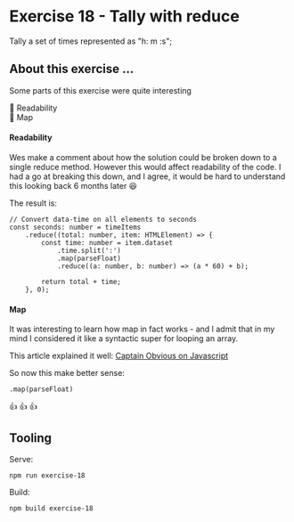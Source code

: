 # Exercise 18 - Tally with reduce

Tally a set of times represented as "h: m :s";

## About this exercise ...

Some parts of this exercise were quite interesting

:book: Readability <br/>
:book: Map

#### Readability

Wes make a comment about how the solution could be broken down to a single reduce method.
However this would affect readability of the code. I had a go at breaking this down, and I agree,
it would be hard to understand this looking back 6 months later :laughing:

The result is:

```
// Convert data-time on all elements to seconds
const seconds: number = timeItems
	.reduce((total: number, item: HTMLElement) => {
		const time: number = item.dataset
			.time.split(':')
			.map(parseFloat)
			.reduce((a: number, b: number) => (a * 60) + b);

		return total + time;
	}, 0);
```

#### Map

It was interesting to learn how map in fact works - and I admit that in my mind
I considered it like a syntactic super for looping an array.

This article explained it well: [Captain Obvious on Javascript](http://raganwald.com/2014/05/30/repost-captain-obvious.html)

So now this make better sense:

```
.map(parseFloat)
```

:thumbsup: :thumbsup: :thumbsup:

## Tooling

Serve:

`npm run exercise-18`

Build:

`npm build exercise-18`
